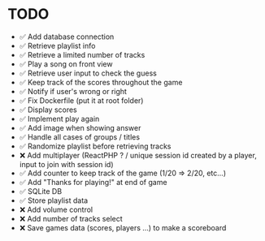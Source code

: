 # TODO

- ✅ Add database connection
- ✅ Retrieve playlist info
- ✅ Retrieve a limited number of tracks
- ✅ Play a song on front view
- ✅ Retrieve user input to check the guess
- ✅ Keep track of the scores throughout the game
- ✅ Notify if user's wrong or right
- ✅ Fix Dockerfile (put it at root folder)
- ✅ Display scores
- ✅ Implement play again
- ✅ Add image when showing answer
- ✅ Handle all cases of groups / titles
- ✅ Randomize playlist before retrieving tracks
- ❌ Add multiplayer (ReactPHP ? / unique session id created by a player, input to join with session id)
- ✅ Add counter to keep track of the game (1/20 => 2/20, etc...)
- ✅ Add "Thanks for playing!" at end of game
- ✅ SQLite DB
- ✅ Store playlist data
- ❌ Add volume control
- ❌ Add number of tracks select
- ❌ Save games data (scores, players ...) to make a scoreboard
